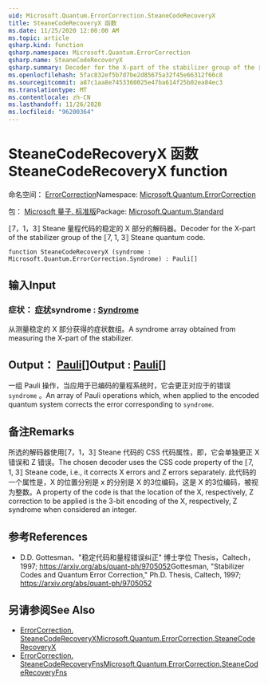 ```yaml
---
uid: Microsoft.Quantum.ErrorCorrection.SteaneCodeRecoveryX
title: SteaneCodeRecoveryX 函数
ms.date: 11/25/2020 12:00:00 AM
ms.topic: article
qsharp.kind: function
qsharp.namespace: Microsoft.Quantum.ErrorCorrection
qsharp.name: SteaneCodeRecoveryX
qsharp.summary: Decoder for the X-part of the stabilizer group of the ⟦7, 1, 3⟧ Steane quantum code.
ms.openlocfilehash: 5fac832ef5b7d7be2d85675a32f45e66312f66c8
ms.sourcegitcommit: a87c1aa8e7453360025e47ba614f25b02ea84ec3
ms.translationtype: MT
ms.contentlocale: zh-CN
ms.lasthandoff: 11/26/2020
ms.locfileid: "96200364"
---
```

# <a name="steanecoderecoveryx-function"></a><span data-ttu-id="00715-102">SteaneCodeRecoveryX 函数</span><span class="sxs-lookup"><span data-stu-id="00715-102">SteaneCodeRecoveryX function</span></span>

<span data-ttu-id="00715-103">命名空间： [ErrorCorrection](xref:Microsoft.Quantum.ErrorCorrection)</span><span class="sxs-lookup"><span data-stu-id="00715-103">Namespace: [Microsoft.Quantum.ErrorCorrection](xref:Microsoft.Quantum.ErrorCorrection)</span></span>

<span data-ttu-id="00715-104">包： [Microsoft 量子. 标准版](https://nuget.org/packages/Microsoft.Quantum.Standard)</span><span class="sxs-lookup"><span data-stu-id="00715-104">Package: [Microsoft.Quantum.Standard](https://nuget.org/packages/Microsoft.Quantum.Standard)</span></span>


<span data-ttu-id="00715-105">⟦7，1，3⟧ Steane 量程代码的稳定的 X 部分的解码器。</span><span class="sxs-lookup"><span data-stu-id="00715-105">Decoder for the X-part of the stabilizer group of the ⟦7, 1, 3⟧ Steane quantum code.</span></span>

```qsharp
function SteaneCodeRecoveryX (syndrome : Microsoft.Quantum.ErrorCorrection.Syndrome) : Pauli[]
```


## <a name="input"></a><span data-ttu-id="00715-106">输入</span><span class="sxs-lookup"><span data-stu-id="00715-106">Input</span></span>

### <a name="syndrome--syndrome"></a><span data-ttu-id="00715-107">症状： [症状](xref:Microsoft.Quantum.ErrorCorrection.Syndrome)</span><span class="sxs-lookup"><span data-stu-id="00715-107">syndrome : [Syndrome](xref:Microsoft.Quantum.ErrorCorrection.Syndrome)</span></span>

<span data-ttu-id="00715-108">从测量稳定的 X 部分获得的症状数组。</span><span class="sxs-lookup"><span data-stu-id="00715-108">A syndrome array obtained from measuring the X-part of the stabilizer.</span></span>



## <a name="output--pauli"></a><span data-ttu-id="00715-109">Output： [Pauli](xref:microsoft.quantum.lang-ref.pauli)[]</span><span class="sxs-lookup"><span data-stu-id="00715-109">Output : [Pauli](xref:microsoft.quantum.lang-ref.pauli)[]</span></span>

<span data-ttu-id="00715-110">一组 Pauli 操作，当应用于已编码的量程系统时，它会更正对应于的错误 `syndrome` 。</span><span class="sxs-lookup"><span data-stu-id="00715-110">An array of Pauli operations which, when applied to the encoded quantum system corrects the error corresponding to `syndrome`.</span></span>

## <a name="remarks"></a><span data-ttu-id="00715-111">备注</span><span class="sxs-lookup"><span data-stu-id="00715-111">Remarks</span></span>

<span data-ttu-id="00715-112">所选的解码器使用⟦7，1，3⟧ Steane 代码的 CSS 代码属性，即，它会单独更正 X 错误和 Z 错误。</span><span class="sxs-lookup"><span data-stu-id="00715-112">The chosen decoder uses the CSS code property of the ⟦7, 1, 3⟧ Steane code, i.e., it corrects X errors and Z errors separately.</span></span> <span data-ttu-id="00715-113">此代码的一个属性是，X 的位置分别是 x 的分别是 X 的3位编码，这是 X 的3位编码，被视为整数。</span><span class="sxs-lookup"><span data-stu-id="00715-113">A property of the code is that the location of the X, respectively, Z correction to be applied is the 3-bit encoding of the X, respectively, Z syndrome when considered an integer.</span></span>

## <a name="references"></a><span data-ttu-id="00715-114">参考</span><span class="sxs-lookup"><span data-stu-id="00715-114">References</span></span>

- <span data-ttu-id="00715-115">D.</span><span class="sxs-lookup"><span data-stu-id="00715-115">D.</span></span> <span data-ttu-id="00715-116">Gottesman、"稳定代码和量程错误纠正" 博士学位 Thesis，Caltech，1997; https://arxiv.org/abs/quant-ph/9705052</span><span class="sxs-lookup"><span data-stu-id="00715-116">Gottesman, "Stabilizer Codes and Quantum Error Correction," Ph.D. Thesis, Caltech, 1997; https://arxiv.org/abs/quant-ph/9705052</span></span>

## <a name="see-also"></a><span data-ttu-id="00715-117">另请参阅</span><span class="sxs-lookup"><span data-stu-id="00715-117">See Also</span></span>

- [<span data-ttu-id="00715-118">ErrorCorrection. SteaneCodeRecoveryX</span><span class="sxs-lookup"><span data-stu-id="00715-118">Microsoft.Quantum.ErrorCorrection.SteaneCodeRecoveryX</span></span>](xref:Microsoft.Quantum.ErrorCorrection.SteaneCodeRecoveryX)
- [<span data-ttu-id="00715-119">ErrorCorrection. SteaneCodeRecoveryFns</span><span class="sxs-lookup"><span data-stu-id="00715-119">Microsoft.Quantum.ErrorCorrection.SteaneCodeRecoveryFns</span></span>](xref:Microsoft.Quantum.ErrorCorrection.SteaneCodeRecoveryFns)